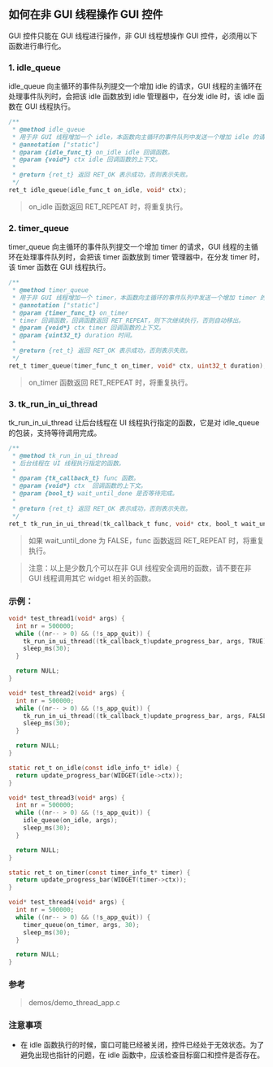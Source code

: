 ## 如何在非 GUI 线程操作 GUI 控件

GUI 控件只能在 GUI 线程进行操作，非 GUI 线程想操作 GUI 控件，必须用以下函数进行串行化。

### 1. idle\_queue

idle\_queue 向主循环的事件队列提交一个增加 idle 的请求，GUI 线程的主循环在处理事件队列时，会把该 idle 函数放到 idle 管理器中，在分发 idle 时，该 idle 函数在 GUI 线程执行。

```c
/**
 * @method idle_queue
 * 用于非 GUI 线程增加一个 idle，本函数向主循环的事件队列中发送一个增加 idle 的请求。
 * @annotation ["static"]
 * @param {idle_func_t} on_idle idle 回调函数。
 * @param {void*} ctx idle 回调函数的上下文。
 *
 * @return {ret_t} 返回 RET_OK 表示成功，否则表示失败。
 */
ret_t idle_queue(idle_func_t on_idle, void* ctx);
```

> on\_idle 函数返回 RET\_REPEAT 时，将重复执行。

### 2. timer\_queue

timer\_queue 向主循环的事件队列提交一个增加 timer 的请求，GUI 线程的主循环在处理事件队列时，会把该 timer 函数放到 timer 管理器中，在分发 timer 时，该 timer 函数在 GUI 线程执行。

```c
/**
 * @method timer_queue
 * 用于非 GUI 线程增加一个 timer，本函数向主循环的事件队列中发送一个增加 timer 的请求。
 * @annotation ["static"]
 * @param {timer_func_t} on_timer
 * timer 回调函数，回调函数返回 RET_REPEAT，则下次继续执行，否则自动移出。
 * @param {void*} ctx timer 回调函数的上下文。
 * @param {uint32_t} duration 时间。
 *
 * @return {ret_t} 返回 RET_OK 表示成功，否则表示失败。
 */
ret_t timer_queue(timer_func_t on_timer, void* ctx, uint32_t duration);
```

> on\_timer 函数返回 RET\_REPEAT 时，将重复执行。

### 3. tk\_run\_in\_ui\_thread

tk\_run\_in\_ui\_thread 让后台线程在 UI 线程执行指定的函数，它是对 idle\_queue 的包装，支持等待调用完成。

```c
/**
 * @method tk_run_in_ui_thread
 * 后台线程在 UI 线程执行指定的函数。
 *
 * @param {tk_callback_t} func 函数。
 * @param {void*} ctx  回调函数的上下文。
 * @param {bool_t} wait_until_done 是否等待完成。
 *
 * @return {ret_t} 返回 RET_OK 表示成功，否则表示失败。
 */
ret_t tk_run_in_ui_thread(tk_callback_t func, void* ctx, bool_t wait_until_done)
```

> 如果 wait\_until\_done 为 FALSE，func 函数返回 RET\_REPEAT 时，将重复执行。

> 注意：以上是少数几个可以在非 GUI 线程安全调用的函数，请不要在非 GUI 线程调用其它 widget 相关的函数。

### 示例：

```c
void* test_thread1(void* args) {
  int nr = 500000;
  while ((nr-- > 0) && (!s_app_quit)) {
    tk_run_in_ui_thread((tk_callback_t)update_progress_bar, args, TRUE);
    sleep_ms(30);
  }

  return NULL;
}

void* test_thread2(void* args) {
  int nr = 500000;
  while ((nr-- > 0) && (!s_app_quit)) {
    tk_run_in_ui_thread((tk_callback_t)update_progress_bar, args, FALSE);
    sleep_ms(30);
  }

  return NULL;
}

static ret_t on_idle(const idle_info_t* idle) {
  return update_progress_bar(WIDGET(idle->ctx));
}

void* test_thread3(void* args) {
  int nr = 500000;
  while ((nr-- > 0) && (!s_app_quit)) {
    idle_queue(on_idle, args);
    sleep_ms(30);
  }

  return NULL;
}

static ret_t on_timer(const timer_info_t* timer) {
  return update_progress_bar(WIDGET(timer->ctx));
}

void* test_thread4(void* args) {
  int nr = 500000;
  while ((nr-- > 0) && (!s_app_quit)) {
    timer_queue(on_timer, args, 30);
    sleep_ms(30);
  }

  return NULL;
}
```

### 参考

> demos/demo\_thread\_app.c

### 注意事项

* 在 idle 函数执行的时候，窗口可能已经被关闭，控件已经处于无效状态。为了避免出现也指针的问题，在 idle 函数中，应该检查目标窗口和控件是否存在。
